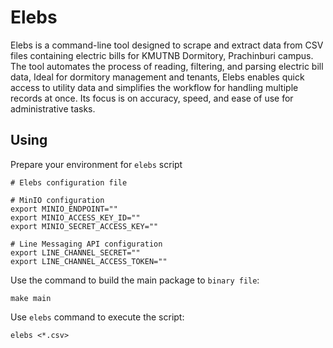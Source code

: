 # Elebs
Elebs is a command-line tool designed to scrape and extract data from CSV files containing electric bills for KMUTNB Dormitory, Prachinburi campus. The tool automates the process of reading, filtering, and parsing electric bill data, Ideal for dormitory management and tenants, Elebs enables quick access to utility data and simplifies the workflow for handling multiple records at once. Its focus is on accuracy, speed, and ease of use for administrative tasks.

## Using

Prepare your environment for `elebs` script
```shell
# Elebs configuration file

# MinIO configuration
export MINIO_ENDPOINT=""
export MINIO_ACCESS_KEY_ID=""
export MINIO_SECRET_ACCESS_KEY=""

# Line Messaging API configuration
export LINE_CHANNEL_SECRET=""
export LINE_CHANNEL_ACCESS_TOKEN=""
```

Use the command to build the main package to `binary file`:
```shell
make main
```

Use `elebs` command to execute the script:
```shell
elebs <*.csv>
```
